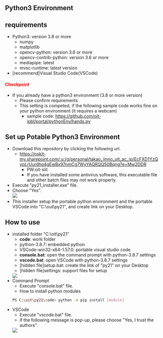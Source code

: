 ## Python3 Environment
## requirements
- Python3: version 3.8 or more
  - numpy
  - matplotlib
  - opencv-python: version 3.6 or more
  - opencv-contrib-python: version 3.6 or more
  - mediapipe: latest
  - mvsc-runtime: latest version
- [recommend]Visual Studio Code(VSCode)

#### <font color="red">Checkpoint</font>
- If you already have a python3 environment (3.8 or more version)
  - Please confirm requirements
  - This setting is competed, if the following sample code works fine on your python environment (it requires a webcam)
    - sample code: https://github.com/oit-ipbl/portal/pythonEnv/hands.py

## Set up Potable Python3 Environment
- Download this repository by clicking the following url.
  - https://oskit-my.sharepoint.com/:u:/g/personal/takao_jinno_oit_ac_jp/EcFXD1YzQypLrUurdhg4gEwBx97nmCg7WyYAQRQQ50Bqng?e=Mw2DDR
    - PW:oit-siit
    - If you have installed some antivirus software, this executable file and other batch files may not work properly.
- Execute "py21_installer.exe" file.
- Choose "Yes".<br>
  <image src="../image/py21_installer.png">
- This installer setup the portable python environment and the portable VSCode into "C:\out\py21", and create link on your Desktop.

## How to use
- installed folder "C:\oit\py21"
  - **code**: work folder
  - python-3.8.7: embedded python
  - VSCode-win32-x64-1.57.0: portable visual studio code
  - **console.bat**: open the command prompt with python-3.8.7 settings
  - **vscode.bat**: open VSCode with python-3.8.7 settings
  - [hidden file]setup.bat: create the link of "py21" on your Desktop
  - [hidden file]settings: support files for setup
  <image src="../image/py21_folder.png">
- Command Prompt
  - Execute "console.bat" file.
  - How to install python modules
  ```sh
  PS C:\oit\py21\code> python -m pip install [module]
  ```
- VSCode
  - Execute "vscode.bat" file.
  - if the following message is pop-up, please choose "Yes, I trust the authors".
  <image src="../image/warning_VSCode[first_time].png">
